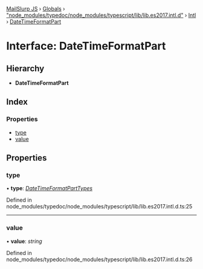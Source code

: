[MailSlurp JS](../README.md) › [Globals](../globals.md) › ["node_modules/typedoc/node_modules/typescript/lib/lib.es2017.intl.d"](../modules/_node_modules_typedoc_node_modules_typescript_lib_lib_es2017_intl_d_.md) › [Intl](../modules/_node_modules_typedoc_node_modules_typescript_lib_lib_es2017_intl_d_.intl.md) › [DateTimeFormatPart](_node_modules_typedoc_node_modules_typescript_lib_lib_es2017_intl_d_.intl.datetimeformatpart.md)

# Interface: DateTimeFormatPart

## Hierarchy

* **DateTimeFormatPart**

## Index

### Properties

* [type](_node_modules_typedoc_node_modules_typescript_lib_lib_es2017_intl_d_.intl.datetimeformatpart.md#type)
* [value](_node_modules_typedoc_node_modules_typescript_lib_lib_es2017_intl_d_.intl.datetimeformatpart.md#value)

## Properties

###  type

• **type**: *[DateTimeFormatPartTypes](../modules/_node_modules_typedoc_node_modules_typescript_lib_lib_es2017_intl_d_.intl.md#datetimeformatparttypes)*

Defined in node_modules/typedoc/node_modules/typescript/lib/lib.es2017.intl.d.ts:25

___

###  value

• **value**: *string*

Defined in node_modules/typedoc/node_modules/typescript/lib/lib.es2017.intl.d.ts:26
